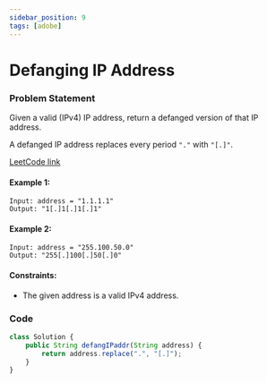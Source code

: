 ```yaml
---
sidebar_position: 9
tags: [adobe]
---
```


# Defanging IP Address

### Problem Statement

Given a valid (IPv4) IP address, return a defanged version of that IP address.

A defanged IP address replaces every period `"."` with `"[.]"`.

[LeetCode link](https://leetcode.com/problems/defanging-an-ip-address/)

#### Example 1:

```
Input: address = "1.1.1.1"
Output: "1[.]1[.]1[.]1"
```

#### Example 2:

```
Input: address = "255.100.50.0"
Output: "255[.]100[.]50[.]0"
```

#### Constraints:

- The given address is a valid IPv4 address.

### Code

```jsx title="Java Code"
class Solution {
    public String defangIPaddr(String address) {
        return address.replace(".", "[.]");
    }
}
```
